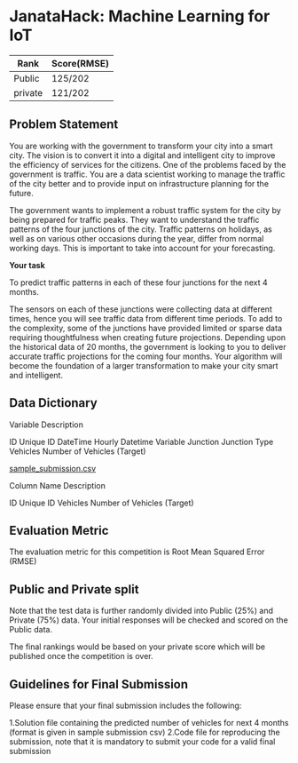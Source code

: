 # JanataHack: Machine Learning for IoT

   
|Rank|Score(RMSE)
|----|-----------
Public  |  125/202 |  13.9981
private |  121/202 |  13.1523


## Problem Statement

You are working with the government to transform your city into a smart city. The vision is to convert it into a digital and intelligent city to improve the efficiency of services for the citizens. One of the problems faced by the government is traffic. You are a data scientist working to manage the traffic of the city better and to provide input on infrastructure planning for the future.

The government wants to implement a robust traffic system for the city by being prepared for traffic peaks. They want to understand the traffic patterns of the four junctions of the city. Traffic patterns on holidays, as well as on various other occasions during the year, differ from normal working days. This is important to take into account for your forecasting. 

**Your task**

To predict traffic patterns in each of these four junctions for the next 4 months.

The sensors on each of these junctions were collecting data at different times, hence you will see traffic data from different time periods. To add to the complexity, some of the junctions have provided limited or sparse data requiring thoughtfulness when creating future projections. Depending upon the historical data of 20 months, the government is looking to you to deliver accurate traffic projections for the coming four months. Your algorithm will become the foundation of a larger transformation to make your city smart and intelligent.

## Data Dictionary

Variable	 Description

ID         Unique ID
DateTime   Hourly Datetime Variable
Junction   Junction Type
Vehicles   Number of Vehicles (Target)


<ins>sample_submission.csv</ins>


Column Name	 Description

ID           Unique ID
Vehicles     Number of Vehicles (Target)



## Evaluation Metric

The evaluation metric for this competition is Root Mean Squared Error (RMSE)



## Public and Private split

Note that the test data is further randomly divided into Public (25%) and Private (75%) data. Your initial responses will be checked and scored on the Public data.

The final rankings would be based on your private score which will be published once the competition is over.

 

## Guidelines for Final Submission

Please ensure that your final submission includes the following:

  1.Solution file containing the predicted number of vehicles for next 4 months (format is given in sample submission csv)
  2.Code file for reproducing the submission, note that it is mandatory to submit your code for a valid final submission

